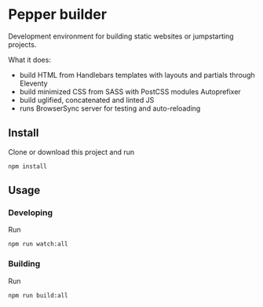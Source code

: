 # Pepper builder

Development environment for building static websites or jumpstarting projects.

What it does:
- build HTML from Handlebars templates with layouts and partials through Eleventy
- build minimized CSS from SASS with PostCSS modules Autoprefixer
- build uglified, concatenated and linted JS
- runs BrowserSync server for testing and auto-reloading

## Install

Clone or download this project and run 

```
npm install
```

## Usage

### Developing

Run 

```
npm run watch:all
```

### Building

Run

```
npm run build:all
```
